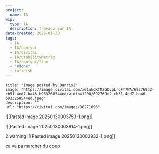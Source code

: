 ```yaml
---
project:
  name: IA
wip:
  type: IA
  description: Travaux sur IA
date-created: 2025-01-30
tags:
  - IA
  - IA/comfyui
  - IA/civitai
  - IA/StabilityMatrix
  - IA/comfyui/flux
  - "#done"
  - tofinish
---
```


```embed
title: "Image posted by Danrisi"
image: "https://image.civitai.com/xG1nkqKTMzGDvpLrqFT7WA/692769d2-cb51-4ed7-ba46-b933268544ed/width=1200/692769d2-cb51-4ed7-ba46-b933268544ed.jpeg"
description: ""
url: "https://civitai.com/images/38271696"
```


![[Pasted image 20250130003753-1.png]]

![[Pasted image 20250130003814-1.png]]

2 warning
![[Pasted image 20250130003932-1.png]]

ca va pa marcher du coup

